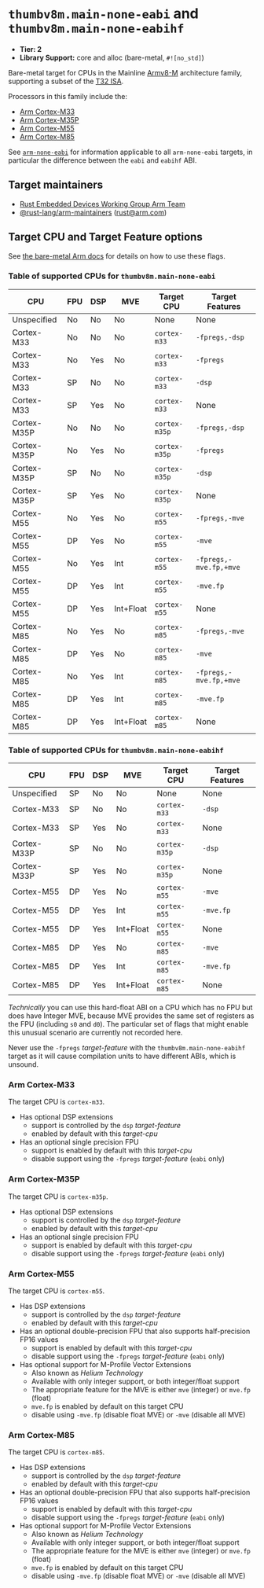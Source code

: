 # `thumbv8m.main-none-eabi` and `thumbv8m.main-none-eabihf`

* **Tier: 2**
* **Library Support:** core and alloc (bare-metal, `#![no_std]`)

Bare-metal target for CPUs in the Mainline [Armv8-M] architecture family,
supporting a subset of the [T32 ISA][t32-isa].

Processors in this family include the:

* [Arm Cortex-M33][cortex-m33]
* [Arm Cortex-M35P][cortex-m35p]
* [Arm Cortex-M55][cortex-m55]
* [Arm Cortex-M85][cortex-m85]

See [`arm-none-eabi`](arm-none-eabi.md) for information applicable to all
`arm-none-eabi` targets, in particular the difference between the `eabi` and
`eabihf` ABI.

[t32-isa]: https://developer.arm.com/Architectures/T32%20Instruction%20Set%20Architecture
[Armv8-M]: https://developer.arm.com/documentation/ddi0553/latest/
[cortex-m33]: https://developer.arm.com/Processors/Cortex-M33
[cortex-m35p]: https://developer.arm.com/Processors/Cortex-M35P
[cortex-m55]: https://developer.arm.com/Processors/Cortex-M55
[cortex-m85]: https://developer.arm.com/Processors/Cortex-M85

## Target maintainers

- [Rust Embedded Devices Working Group Arm Team](https://github.com/rust-embedded/wg?tab=readme-ov-file#the-arm-team)
- [@rust-lang/arm-maintainers][arm_maintainers] ([rust@arm.com][arm_email])

[arm_maintainers]: https://github.com/rust-lang/team/blob/master/teams/arm-maintainers.toml
[arm_email]: mailto:rust@arm.com

## Target CPU and Target Feature options

See [the bare-metal Arm
docs](arm-none-eabi.md#target-cpu-and-target-feature-options) for details on how
to use these flags.

### Table of supported CPUs for `thumbv8m.main-none-eabi`

| CPU         | FPU | DSP | MVE       | Target CPU    | Target Features       |
| ----------- | --- | --- | --------- | ------------- | --------------------- |
| Unspecified | No  | No  | No        | None          | None                  |
| Cortex-M33  | No  | No  | No        | `cortex-m33`  | `-fpregs,-dsp`        |
| Cortex-M33  | No  | Yes | No        | `cortex-m33`  | `-fpregs`             |
| Cortex-M33  | SP  | No  | No        | `cortex-m33`  | `-dsp`                |
| Cortex-M33  | SP  | Yes | No        | `cortex-m33`  | None                  |
| Cortex-M35P | No  | No  | No        | `cortex-m35p` | `-fpregs,-dsp`        |
| Cortex-M35P | No  | Yes | No        | `cortex-m35p` | `-fpregs`             |
| Cortex-M35P | SP  | No  | No        | `cortex-m35p` | `-dsp`                |
| Cortex-M35P | SP  | Yes | No        | `cortex-m35p` | None                  |
| Cortex-M55  | No  | Yes | No        | `cortex-m55`  | `-fpregs,-mve`        |
| Cortex-M55  | DP  | Yes | No        | `cortex-m55`  | `-mve`                |
| Cortex-M55  | No  | Yes | Int       | `cortex-m55`  | `-fpregs,-mve.fp,+mve`|
| Cortex-M55  | DP  | Yes | Int       | `cortex-m55`  | `-mve.fp`             |
| Cortex-M55  | DP  | Yes | Int+Float | `cortex-m55`  | None                  |
| Cortex-M85  | No  | Yes | No        | `cortex-m85`  | `-fpregs,-mve`        |
| Cortex-M85  | DP  | Yes | No        | `cortex-m85`  | `-mve`                |
| Cortex-M85  | No  | Yes | Int       | `cortex-m85`  | `-fpregs,-mve.fp,+mve`|
| Cortex-M85  | DP  | Yes | Int       | `cortex-m85`  | `-mve.fp`             |
| Cortex-M85  | DP  | Yes | Int+Float | `cortex-m85`  | None                  |

### Table of supported CPUs for `thumbv8m.main-none-eabihf`

| CPU         | FPU | DSP | MVE       | Target CPU    | Target Features       |
| ----------- | --- | --- | --------- | ------------- | --------------------- |
| Unspecified | SP  | No  | No        | None          | None                  |
| Cortex-M33  | SP  | No  | No        | `cortex-m33`  | `-dsp`                |
| Cortex-M33  | SP  | Yes | No        | `cortex-m33`  | None                  |
| Cortex-M33P | SP  | No  | No        | `cortex-m35p` | `-dsp`                |
| Cortex-M33P | SP  | Yes | No        | `cortex-m35p` | None                  |
| Cortex-M55  | DP  | Yes | No        | `cortex-m55`  | `-mve`                |
| Cortex-M55  | DP  | Yes | Int       | `cortex-m55`  | `-mve.fp`             |
| Cortex-M55  | DP  | Yes | Int+Float | `cortex-m55`  | None                  |
| Cortex-M85  | DP  | Yes | No        | `cortex-m85`  | `-mve`                |
| Cortex-M85  | DP  | Yes | Int       | `cortex-m85`  | `-mve.fp`             |
| Cortex-M85  | DP  | Yes | Int+Float | `cortex-m85`  | None                  |

*Technically* you can use this hard-float ABI on a CPU which has no FPU but does
have Integer MVE, because MVE provides the same set of registers as the FPU
(including `s0` and `d0`). The particular set of flags that might enable this
unusual scenario are currently not recorded here.

<div class="warning">

Never use the `-fpregs` *target-feature* with the `thumbv8m.main-none-eabihf`
target as it will cause compilation units to have different ABIs, which is
unsound.

</div>

### Arm Cortex-M33

The target CPU is `cortex-m33`.

* Has optional DSP extensions
  * support is controlled by the `dsp` *target-feature*
  * enabled by default with this *target-cpu*
* Has an optional single precision FPU
  * support is enabled by default with this *target-cpu*
  * disable support using the `-fpregs` *target-feature* (`eabi` only)

### Arm Cortex-M35P

The target CPU is `cortex-m35p`.

* Has optional DSP extensions
  * support is controlled by the `dsp` *target-feature*
  * enabled by default with this *target-cpu*
* Has an optional single precision FPU
  * support is enabled by default with this *target-cpu*
  * disable support using the `-fpregs` *target-feature* (`eabi` only)

### Arm Cortex-M55

The target CPU is `cortex-m55`.

* Has DSP extensions
  * support is controlled by the `dsp` *target-feature*
  * enabled by default with this *target-cpu*
* Has an optional double-precision FPU that also supports half-precision FP16
  values
  * support is enabled by default with this *target-cpu*
  * disable support using the `-fpregs` *target-feature* (`eabi` only)
* Has optional support for M-Profile Vector Extensions
  * Also known as *Helium Technology*
  * Available with only integer support, or both integer/float support
  * The appropriate feature for the MVE is either `mve` (integer) or `mve.fp`
    (float)
  * `mve.fp` is enabled by default on this target CPU
  * disable using `-mve.fp` (disable float MVE) or `-mve` (disable all MVE)

### Arm Cortex-M85

The target CPU is `cortex-m85`.

* Has DSP extensions
  * support is controlled by the `dsp` *target-feature*
  * enabled by default with this *target-cpu*
* Has an optional double-precision FPU that also supports half-precision FP16
  values
  * support is enabled by default with this *target-cpu*
  * disable support using the `-fpregs` *target-feature* (`eabi` only)
* Has optional support for M-Profile Vector Extensions
  * Also known as *Helium Technology*
  * Available with only integer support, or both integer/float support
  * The appropriate feature for the MVE is either `mve` (integer) or `mve.fp`
    (float)
  * `mve.fp` is enabled by default on this target CPU
  * disable using `-mve.fp` (disable float MVE) or `-mve` (disable all MVE)
